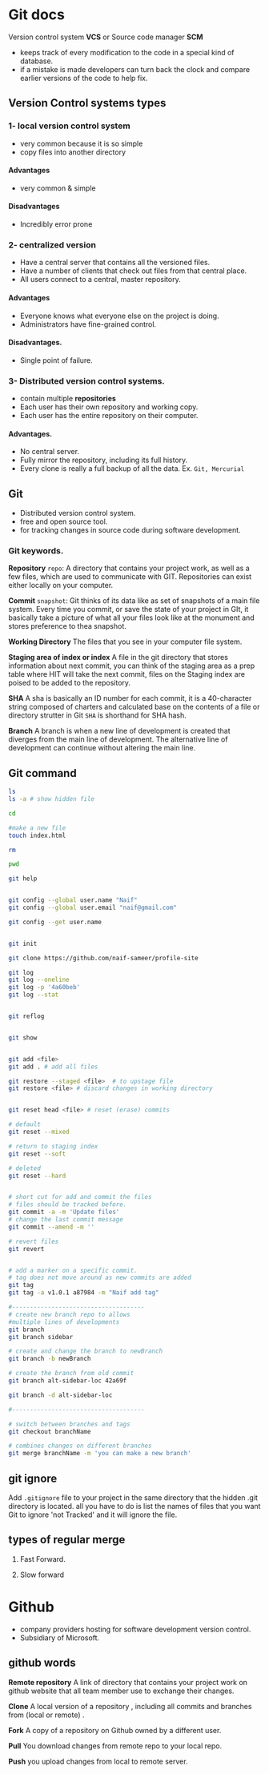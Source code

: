 # Git docs
Version control system **VCS** or Source code manager **SCM**
- keeps track of every modification to the code in a special kind of database.
- if a mistake is made developers can turn back the clock and compare earlier versions of the code to help fix.

## Version Control systems types

### 1- local version control system
- very common because it is so simple 
- copy files into another directory

#### Advantages
- very common & simple 

#### Disadvantages
- Incredibly error prone


### 2- centralized version
- Have a central server that contains all the versioned files.
- Have a number of clients that check out files from that central place.
- All users connect to a central, master repository.

#### Advantages
- Everyone knows what everyone else on the project is doing.
- Administrators have fine-grained control.

#### Disadvantages.
- Single point of failure.


### 3- Distributed version control systems.
- contain multiple **repositories**
- Each user has their own repository and working copy.
- Each user has the entire repository on their computer.

#### Advantages.
- No central server.
- Fully mirror the repository, including its full history.
- Every clone is really a full backup of all the data.
Ex. `Git, Mercurial`


## Git
- Distributed version control system.
- free and open source tool.
- for tracking changes in source code during software development.

### Git keywords.

**Repository** `repo`: A directory that contains your project work, as well as a few files, which are used to communicate with GIT. Repositories can exist either locally on your computer.

**Commit** `snapshot`: Git thinks of its data like as set of snapshots of a main file system. Every time you commit, or save the state of your project in GIt, it basically take a picture of what all your files look like at the monument and stores preference to thea snapshot.

**Working Directory** The files that you see in your computer file system.

**Staging area of index or index** A file in the git directory that stores information about next commit, you can think of the staging area as a prep table where HIT will take the next commit, files on the Staging index are poised to be added to the repository.

**SHA** A sha is basically an ID number for each commit, it is a 40-character string composed of charters and calculated base on the contents of a file or directory strutter in Git `SHA` is shorthand for SHA hash.


**Branch** A branch is when a new line of development is created that diverges from the main line of development. The alternative line of development can continue without altering the main line.





## Git command
```bash
ls 
ls -a # show hidden file

cd 

#make a new file
touch index.html

rm

pwd 
```


```bash
git help


git config --global user.name "Naif"
git config --global user.email "naif@gmail.com"

git config --get user.name


git init

git clone https://github.com/naif-sameer/profile-site

git log
git log --oneline
git log -p '4a60beb'
git log --stat


git reflog


git show


git add <file>
git add . # add all files

git restore --staged <file>  # to upstage file 
git restore <file> # discard changes in working directory


git reset head <file> # reset (erase) commits

# default 
git reset --mixed 

# return to staging index
git reset --soft 

# deleted
git reset --hard


# short cut for add and commit the files 
# files should be tracked before.
git commit -a -m 'Update files'
# change the last commit message
git commit --amend -m ''

# revert files
git revert


# add a marker on a specific commit.
# tag does not move around as new commits are added
git tag
git tag -a v1.0.1 a87984 -m "Naif add tag"

#-------------------------------------
# create new branch repo to allows
#multiple lines of developments
git branch
git branch sidebar

# create and change the branch to newBranch
git branch -b newBranch

# create the branch from old commit
git branch alt-sidebar-loc 42a69f

git branch -d alt-sidebar-loc

#-------------------------------------

# switch between branches and tags
git checkout branchName

# combines changes on different branches
git merge branchName -m 'you can make a new branch'

```

## git ignore
Add `.gitignore` file to your project in the same directory that the hidden .git directory is located. all you have to do is list the names of files that you want Git to ignore 'not Tracked' and it will ignore the file.


## types of regular merge

1. Fast Forward.

2. Slow forward




# Github
- company providers hosting for software development version control.
- Subsidiary of Microsoft.

## github words
**Remote repository** A link of directory that contains your project work on github website that all team member use to exchange their changes.

**Clone** A local version of a repository , including all commits and branches from (local or remote) .

**Fork** A copy of a repository on Github owned by a different user.

**Pull**  You download changes from remote repo to your local repo.

**Push** you upload changes from local to remote server.    